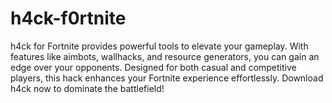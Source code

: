 # h4ck-f0rtnite
h4ck for Fortnite provides powerful tools to elevate your gameplay. With features like aimbots, wallhacks, and resource generators, you can gain an edge over your opponents. Designed for both casual and competitive players, this hack enhances your Fortnite experience effortlessly. Download h4ck now to dominate the battlefield!
